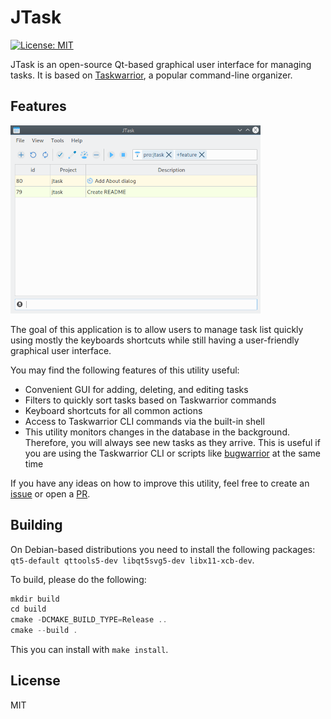 # JTask

 [![License: MIT](https://img.shields.io/badge/License-MIT-yellow.svg)](https://opensource.org/licenses/MIT)

JTask is an open-source Qt-based graphical user interface for managing tasks. It is based on [Taskwarrior](https://taskwarrior.org/), a popular command-line organizer.

## Features

![image](assets/screenshot.png)

The goal of this application is to allow users to manage task list quickly using mostly the keyboards shortcuts while still having a user-friendly graphical user interface.

You may find the following features of this utility useful:

* Convenient GUI for adding, deleting, and editing tasks
* Filters to quickly sort tasks based on Taskwarrior commands
* Keyboard shortcuts for all common actions
* Access to Taskwarrior CLI commands via the built-in shell
* This utility monitors changes in the database in the background. Therefore, you will always see new tasks as they arrive. This is useful if you are using the Taskwarrior CLI or scripts like [bugwarrior](https://github.com/ralphbean/bugwarrior) at the same time

If you have any ideas on how to improve this utility, feel free to create an [issue](https://github.com/jubnzv/jtask/issues) or open a [PR](https://github.com/jubnzv/jtask/pulls).

## Building

On Debian-based distributions you need to install the following packages: `qt5-default qttools5-dev libqt5svg5-dev libx11-xcb-dev`.

To build, please do the following:

```cpp
mkdir build
cd build
cmake -DCMAKE_BUILD_TYPE=Release ..
cmake --build .
```

This you can install with `make install`.

## License

MIT

